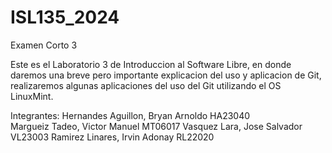 # ISL135_2024
Examen Corto 3

Este es el Laboratorio  3 de Introduccion al Software Libre, en donde daremos una breve pero 
importante explicacion del uso y aplicacion de Git, realizaremos algunas aplicaciones del
uso del Git utilizando el OS LinuxMint.

Integrantes:
Hernandes Aguillon, Bryan Arnoldo     HA23040    
Margueiz Tadeo, Victor Manuel         MT06017
Vasquez Lara, Jose Salvador           VL23003
Ramirez Linares, Irvin Adonay         RL22020
